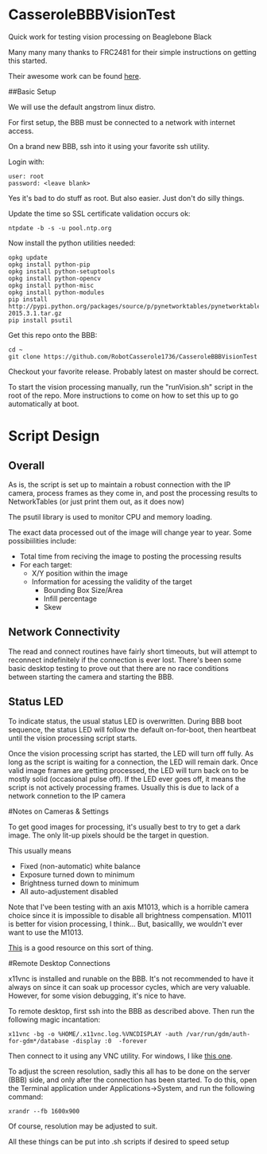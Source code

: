 # CasseroleBBBVisionTest
Quick work for testing vision processing on Beaglebone Black

Many many many thanks to FRC2481 for their simple instructions on getting this started.

Their awesome work can be found [here](https://github.com/Frc2481/paul-bunyan).

##Basic Setup

We will use the default angstrom linux distro.

For first setup, the BBB must be connected to a network with internet access.

On a brand new BBB, ssh into it using your favorite ssh utility.

Login with:

    user: root
    password: <leave blank>
    
Yes it's bad to do stuff as root. But also easier. Just don't do silly things.

Update the time so SSL certificate validation occurs ok:

    ntpdate -b -s -u pool.ntp.org

Now install the python utilities needed:

    opkg update
    opkg install python-pip
    opkg install python-setuptools
    opkg install python-opencv
    opkg install python-misc
    opkg install python-modules
    pip install http://pypi.python.org/packages/source/p/pynetworktables/pynetworktables-2015.3.1.tar.gz
    pip install psutil
   

Get this repo onto the BBB:

    cd ~
    git clone https://github.com/RobotCasserole1736/CasseroleBBBVisionTest
    
Checkout your favorite release. Probably latest on master should be correct.

To start the vision processing manually, run the "runVision.sh" script in the root of the repo.
More instructions to come on how to set this up to go automatically at boot.

# Script Design

## Overall
As is, the script is set up to maintain a robust connection with the IP camera,
process frames as they come in, and post the processing results to NetworkTables
(or just print them out, as it does now)

The psutil library is used to monitor CPU and memory loading. 

The exact data processed out of the image will change year to year. Some
possibiilities include:

* Total time from reciving the image to posting the processing results
* For each target:
  * X/Y position within the image
  * Information for acessing the validity of the target
    * Bounding Box Size/Area
    * Infill percentage
    * Skew


## Network Connectivity
The read and connect routines have fairly short timeouts, but will attempt to 
reconnect indefinitely if the connection is ever lost. There's been some basic
desktop testing to prove out that there are no race conditions between starting
the camera and starting the BBB. 

## Status LED
To indicate status, the usual status LED is overwritten. During BBB boot sequence,
the status LED will follow the default on-for-boot, then heartbeat until the
vision processing script starts.

Once the vision processing script has started, the LED will turn off fully. 
As long as the script is waiting for a connection, the LED will remain dark. Once
valid image frames are getting processed, the LED will turn back on to be mostly
solid (occasional pulse off). If the LED ever goes off, it means the script is
not actively processing frames. Usually this is due to lack of a network connetion
to the IP camera



#Notes on Cameras & Settings

To get good images for processing, it's usually best to try to get a dark image. 
The only lit-up pixels should be the target in question.

This usually means

* Fixed (non-automatic) white balance
* Exposure turned down to minimum
* Brightness turned down to minimum
* All auto-adjustement disabled
    
Note that I've been testing with an axis M1013, which is a horrible camera choice
since it is impossible to disable all brightness compensation. M1011 is better 
for vision processing, I think... But, basicallly, we wouldn't ever want to use the M1013.

[This](http://wpilib.screenstepslive.com/s/4485/m/24194/l/288984-camera-settings) is a good resource on this sort of thing.



#Remote Desktop Connections

x11vnc is installed and runable on the BBB. It's not recommended to have it always on since it can soak up processor cycles, which are very valuable. However, for some vision debugging, it's nice to have.

To remote desktop, first ssh into the BBB as described above. Then run the following magic incantation:

    x11vnc -bg -o %HOME/.x11vnc.log.%VNCDISPLAY -auth /var/run/gdm/auth-for-gdm*/database -display :0  -forever
    
Then connect to it using any VNC utility. For windows, I like [this one](https://www.realvnc.com/download/viewer/).

To adjust the screen resolution, sadly this all has to be done on the server (BBB) side, and only after the 
connection has been started. To do this, open the Terminal application under Applications->System, and run the following command:

    xrandr --fb 1600x900
    
Of course, resolution may be adjusted to suit.

All these things can be put into .sh scripts if desired to speed setup

